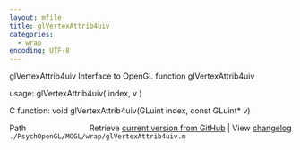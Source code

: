 ```yaml
---
layout: mfile
title: glVertexAttrib4uiv
categories:
  - wrap
encoding: UTF-8
---
```


glVertexAttrib4uiv  Interface to OpenGL function glVertexAttrib4uiv

usage:  glVertexAttrib4uiv\( index, v \)

C function:  void glVertexAttrib4uiv\(GLuint index, const GLuint\* v\)


<div class="code_header" style="text-align:right;">
  <span style="float:left;">Path&nbsp;&nbsp;</span> <span class="counter">Retrieve <a href=
  "https://raw.github.com/Psychtoolbox-3/Psychtoolbox-3/beta/./PsychOpenGL/MOGL/wrap/glVertexAttrib4uiv.m">current version from GitHub</a> | View <a href=
  "https://github.com/Psychtoolbox-3/Psychtoolbox-3/commits/beta/./PsychOpenGL/MOGL/wrap/glVertexAttrib4uiv.m">changelog</a></span>
</div>
<div class="code">
  <code>./PsychOpenGL/MOGL/wrap/glVertexAttrib4uiv.m</code>
</div>
